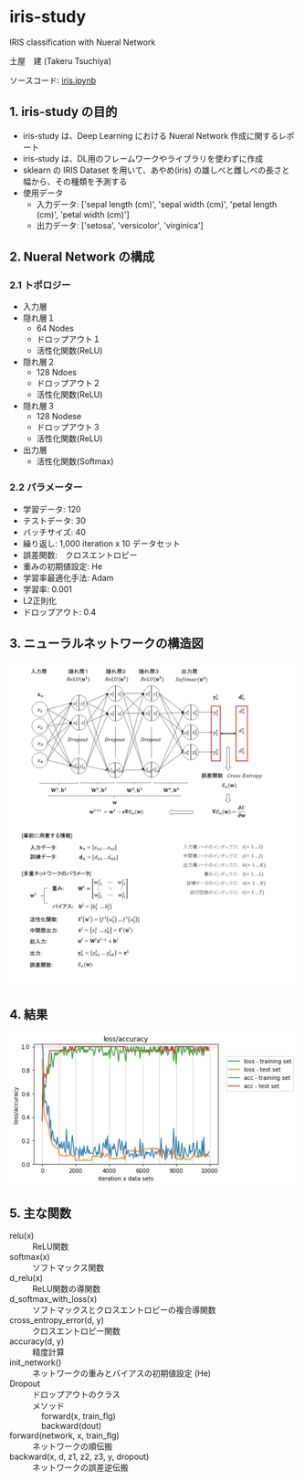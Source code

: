 # iris-study
IRIS classification with Nueral Network

土屋　建 (Takeru Tsuchiya)

ソースコード: [iris.ipynb](https://github.com/takeruts/iris-study/blob/master/iris.ipynb)

## 1. iris-study の目的
* iris-study は、Deep Learning における Nueral Network 作成に関するレポート
* iris-study は、DL用のフレームワークやライブラリを使わずに作成
* sklearn の IRIS Dataset を用いて、あやめ(iris) の雄しべと雌しべの長さと幅から、その種類を予測する
* 使用データ
    * 入力データ: ['sepal length (cm)', 'sepal width (cm)', 'petal length (cm)', 'petal width (cm)']
    * 出力データ:  ['setosa', 'versicolor', 'virginica']

## 2. Nueral Network の構成
### 2.1 トポロジー
+ 入力層
+ 隠れ層１
    + 64 Nodes
    + ドロップアウト１
    + 活性化関数(ReLU)    
+ 隠れ層２
    + 128 Ndoes
    + ドロップアウト２
    + 活性化関数(ReLU)    
+ 隠れ層３
    + 128 Nodese
    + ドロップアウト３
    + 活性化関数(ReLU)
+ 出力層
    + 活性化関数(Softmax)

### 2.2 パラメーター
* 学習データ: 120
* テストデータ: 30
* バッチサイズ: 40
* 繰り返し: 1,000 iteration x 10 データセット
* 誤差関数:　クロスエントロピー
* 重みの初期値設定:  He
* 学習率最適化手法: Adam
* 学習率: 0.001
* L2正則化
* ドロップアウト: 0.4

## 3. ニューラルネットワークの構造図

![NN Structure](nn_structure.jpg)
![NN Parameters](nn_parameters.jpg)

## 4. 結果

![Output](output.jpg)

## 5. 主な関数

<dl>
    <dt>relu(x)</dt>
    <dd>ReLU関数</dd>
    <dt>softmax(x)</dt>
    <dd>ソフトマックス関数</dd>
    <dt>d_relu(x)</dt>
    <dd>ReLU関数の導関数</dd>
    <dt>d_softmax_with_loss(x)</dt>
    <dd>ソフトマックスとクロスエントロピーの複合導関数</dd>
    <dt>cross_entropy_error(d, y)</dt>
    <dd>クロスエントロピー関数</dd>
    <dt>accuracy(d, y)</dt>
    <dd>精度計算</dd>
    <dt>init_network()</dt>
    <dd>ネットワークの重みとバイアスの初期値設定 (He)</dd>
    <dt>Dropout</dt>
    <dd>ドロップアウトのクラス</dd>
    <dd>メソッド<br>
        &nbsp;&nbsp;&nbsp;&nbsp;forward(x, train_flg)<br>
        &nbsp;&nbsp;&nbsp;&nbsp;backward(dout)
    </dd>
    <dt>forward(network, x, train_flg)</dt>
    <dd>ネットワークの順伝搬</dd>
    <dt>backward(x, d, z1, z2, z3, y, dropout)</dt>
    <dd>ネットワークの誤差逆伝搬</dd>
</dl>
